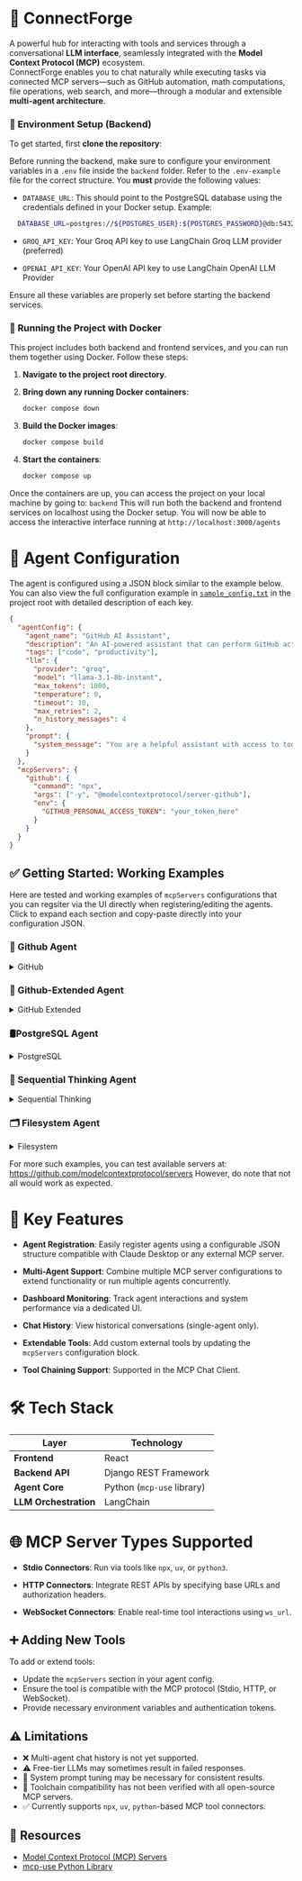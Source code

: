 # 🧠 ConnectForge

A powerful hub for interacting with tools and services through a conversational **LLM interface**, seamlessly integrated with the **Model Context Protocol (MCP)** ecosystem.  
ConnectForge enables you to chat naturally while executing tasks via connected MCP servers—such as GitHub automation, math computations, file operations, web search, and more—through a modular and extensible **multi-agent architecture**.

### 🔧 Environment Setup (Backend)

To get started, first **clone the repository**:

Before running the backend, make sure to configure your environment variables in a `.env` file inside the `backend` folder. Refer to the `.env-example` file for the correct structure. You **must** provide the following values:

- `DATABASE_URL`: This should point to the PostgreSQL database using the credentials defined in your Docker setup. Example:

```bash
  DATABASE_URL=postgres://${POSTGRES_USER}:${POSTGRES_PASSWORD}@db:5432/${POSTGRES_DB}
```

- `GROQ_API_KEY`: Your Groq API key to use LangChain Groq LLM provider (preferred)

- `OPENAI_API_KEY`: Your OpenAI API key to use LangChain OpenAI LLM Provider

Ensure all these variables are properly set before starting the backend services.

### 🚀 Running the Project with Docker

This project includes both backend and frontend services, and you can run them together using Docker. Follow these steps:

1. **Navigate to the project root directory**.

2. **Bring down any running Docker containers**:

   ```bash
   docker compose down
   ```

3. **Build the Docker images**:

   ```bash
   docker compose build
   ```

4. **Start the containers**:

   ```bash
   docker compose up
   ```

Once the containers are up, you can access the project on your local machine by going to: `backend`
This will run both the backend and frontend services on localhost using the Docker setup.
You will now be able to access the interactive interface running at `http://localhost:3000/agents`  

# 🧩 Agent Configuration

The agent is configured using a JSON block similar to the example below.  
You can also view the full configuration example in [`sample_config.txt`](./sample_config.txt) in the project root with detailed description of each key.

```json
{
  "agentConfig": {
    "agent_name": "GitHub AI Assistant",
    "description": "An AI-powered assistant that can perform GitHub actions, math calculations, and access local files.",
    "tags": ["code", "productivity"],
    "llm": {
      "provider": "groq",
      "model": "llama-3.1-8b-instant",
      "max_tokens": 1000,
      "temperature": 0,
      "timeout": 10,
      "max_retries": 2,
      "n_history_messages": 4
    },
    "prompt": {
      "system_message": "You are a helpful assistant with access to tools..."
    }
  },
  "mcpServers": {
    "github": {
      "command": "npx",
      "args": ["-y", "@modelcontextprotocol/server-github"],
      "env": {
        "GITHUB_PERSONAL_ACCESS_TOKEN": "your_token_here"
      }
    }
  }
}
```

## ✅ Getting Started: Working Examples

Here are tested and working examples of `mcpServers` configurations that you can regsiter via the UI directly when registering/editing the agents.
Click to expand each section and copy-paste directly into your configuration JSON.

### 🔧 Github Agent

  <details> <summary> GitHub </summary>

```json
"mcpServers": {
  "github": {
    "command": "npx",
    "args": ["-y", "@modelcontextprotocol/server-github"],
    "env": {
      "GITHUB_PERSONAL_ACCESS_TOKEN": "your_token_here"
    }
  },
  "github-summarizer": {
    "command": "python",
    "args": ["/absolute/path/to/backend/app/mcp/servers/github.py"]
  }
}
```

> Make sure to replace provide your `GITHUB_PERSONAL_ACCESS_TOKEN`

  </details>

### 🤖 Github-Extended Agent

  <details> <summary> GitHub Extended </summary>
  We have implemented a custom PR summarizer in our backend code which can be used to extend the tools of GitHub mcp server above by simply extending the mcpServers dictionary in UI when adding/editing the agent config as explained below:

```json
"mcpServers": {
  "github": {
    "command": "npx",
    "args": ["-y", "@modelcontextprotocol/server-github"],
    "env": {
      "GITHUB_PERSONAL_ACCESS_TOKEN": "your_token_here"
    }
  },
  "github-summarizer": {
    "command": "python",
    "args": ["{REPO_BASE_PATH}/backend/app/mcp/servers/github.py"]
  }
}
```

> Note: Make sure to replace the `REPO_BASE_PATH` in "args" to enable it

  </details>

### 🛢️PostgreSQL Agent

  <details> <summary> PostgreSQL</summary>

```json
"mcpServers": {
  "postgres": {
    "command": "npx",
    "args": [
      "-y",
      "@modelcontextprotocol/server-postgres",
      "postgresql://localhost/mydb"
    ]
  }
}

```

> Make sure the database connection string points to a valid running PostgreSQL instance.

  </details>

### 🧠 Sequential Thinking Agent

  <details> <summary>Sequential Thinking</summary>

```json

"mcpServers": {
  "sequential-thinking": {
    "command": "npx",
    "args": ["-y", "@modelcontextprotocol/server-sequential-thinking"]
  }
}

```

  </details>

### 🗂️ Filesystem Agent

  <details> <summary>Filesystem</summary>

```json
"mcpServers": {
  "filesystem": {
    "command": "npx",
    "args": [
      "-y",
      "@modelcontextprotocol/server-filesystem",
      "/Users/username/Desktop",
      "/path/to/other/allowed/dir"
    ]
  }
}

```

> Make sure to replace `/Users/username/Desktop`, `/path/to/other/allowed/dir` with actual paths. Otherwise, it won't regsiter the tool successfully

  </details>

For more such examples, you can test available servers at: https://github.com/modelcontextprotocol/servers
However, do note that not all would work as expected.

# 🚀 Key Features

- **Agent Registration**: Easily register agents using a configurable JSON structure compatible with Claude Desktop or any external MCP server.

- **Multi-Agent Support**: Combine multiple MCP server configurations to extend functionality or run multiple agents concurrently.

- **Dashboard Monitoring**: Track agent interactions and system performance via a dedicated UI.

- **Chat History**: View historical conversations (single-agent only).

- **Extendable Tools**: Add custom external tools by updating the `mcpServers` configuration block.

- **Tool Chaining Support**: Supported in the MCP Chat Client.

# 🛠 Tech Stack

| Layer                 | Technology                 |
| --------------------- | -------------------------- |
| **Frontend**          | React                      |
| **Backend API**       | Django REST Framework      |
| **Agent Core**        | Python (`mcp-use` library) |
| **LLM Orchestration** | LangChain                  |

# 🌐 MCP Server Types Supported

- **Stdio Connectors**: Run via tools like `npx`, `uv`, or `python3`.

- **HTTP Connectors**: Integrate REST APIs by specifying base URLs and authorization headers.

- **WebSocket Connectors**: Enable real-time tool interactions using `ws_url`.

## ➕ Adding New Tools

To add or extend tools:

- Update the `mcpServers` section in your agent config.
- Ensure the tool is compatible with the MCP protocol (Stdio, HTTP, or WebSocket).
- Provide necessary environment variables and authentication tokens.

## ⚠️ Limitations

- ❌ Multi-agent chat history is not yet supported.
- ⚠️ Free-tier LLMs may sometimes result in failed responses.
- 🔄 System prompt tuning may be necessary for consistent results.
- 🧪 Toolchain compatibility has not been verified with all open-source MCP servers.
- ✅ Currently supports `npx`, `uv`, `python`-based MCP tool connectors.

## 📖 Resources

- [Model Context Protocol (MCP) Servers](https://github.com/modelcontextprotocol/servers)
- [mcp-use Python Library](https://github.com/mcp-use/mcp-use)
